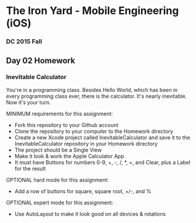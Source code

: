 # The Iron Yard - Mobile Engineering (iOS)
### DC 2015 Fall

## Day 02 Homework
### Inevitable Calculator

You're in a programming class. Besides Hello World, which has been in every programming class ever, there is the calculator. It's nearly inevitable. Now it's your turn.

MINIMUM requirements for this assignment:
* Fork this repository to your Github account
* Clone the repository to your computer to the Homework directory
* Create a new Xcode project called InevitableCalculator and save it to the InevitableCalculator repository in your Homework directory
* The project should be a Single View
* Make it look & work the Apple Calculator App
* It must have Buttons for numbers 0-9, +, -, /, *, =, and Clear, plus a Label for the result

OPTIONAL hard mode for this assignment:
* Add a row of buttons for square, square root, +/-, and %

OPTIONAL expert mode for this assignment:
* Use AutoLayout to make it look good on all devices & rotations
